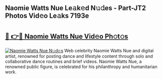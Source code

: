 ## Naomie Watts Nue Le𝚊k𝚎d N𝚞𝚍es - Part-JT2 Photos Vid𝚎o Le𝚊ks 7193e

# <h2><a href="http://fb8wzb.evod.top/?m=Naomie+Watts+Nue">🔗 👉🔴 Naomie Watts Nue Vid𝚎o Ph𝚘t𝚘s</a></h2>

[![Naomie Watts Nue N𝚞d𝚎s](https://i.imgur.com/8V9OHl7.gif)](http://fb8wzb.evod.top/?m=Naomie+Watts+Nue)
Web celebrity Naomie Watts Nue and digital artist, renowned for posting dance and lifestyle content through solo and collaborative dance routines and brief videos. Naomie Watts Nue, a renowned public figure, is celebrated for his philanthropy and humanitarian work. 
